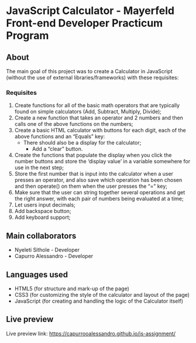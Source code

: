 # JavaScript Calculator - Mayerfeld Front-end Developer Practicum Program

## About
The main goal of this project was to create a Calculator in JavaScript (without
the use of external libraries/frameworks) with these requisites:

### Requisites 
1. Create functions for all of the basic math operators that are typically found
   on simple calculators (Add, Subtract, Multiply, Divide);
2. Create a new function that takes an operator and 2 numbers and then calls one
   of the above functions on the numbers;
3. Create a basic HTML calculator with buttons for each digit, each of the above
   functions and an “Equals” key:
    - There should also be a display for the calculator;
        - Add a “clear” button.
4. Create the functions that populate the display when you click the number
   buttons and store the ‘display value’ in a variable somewhere for use in the
   next step;
5. Store the first number that is input into the calculator when a user presses
   an operator, and also save which operation has been chosen and then operate()
   on them when the user presses the “=” key;
6. Make sure that the user can string together several operations and get the
   right answer, with each pair of numbers being evaluated at a time;
7. Let users input decimals;
8. Add backspace button;
9. Add keyboard support;


## Main collaborators

- Nyeleti Sithole - Developer
- Capurro Alessandro - Developer

## Languages used

- HTML5 (for structure and mark-up of the page)
- CSS3 (for customizing the style of the calculator and layout of the page)
- JavaScript (for creating and handling the logic of the Calculator itself)

## Live preview

Live preview link: https://capurrooalessandro.github.io/js-assignment/
